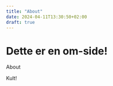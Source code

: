 ```yaml
---
title: "About"
date: 2024-04-11T13:30:50+02:00
draft: true
---
```


# Dette er en om-side!

About

Kult!
